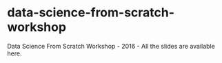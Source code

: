 # data-science-from-scratch-workshop
Data Science From Scratch Workshop - 2016 - All the slides are available here.
